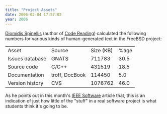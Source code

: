 ```yaml
---
title: "Project Assets"
date: 2006-02-04 17:57:02
year: 2006
---
```

<a href="http://www.spinellis.gr/">Diomidis Spinellis</a> (author of <a href="http://www.ercb.com/ddj/2003/ddj.0309.html">Code Reading</a>) calculated the following numbers for various kinds of human-generated text in the FreeBSD project:
<table class="centered">
<tr>
<td>Asset</td>
<td>Source</td>
<td>Size (KB)</td>
<td>%age</td>
</tr>
<tr>
<td>Issues database</td>
<td>GNATS</td>
<td>711783</td>
<td>30.5</td>
</tr>
<tr>
<td>Source code</td>
<td>C/C++</td>
<td>431519</td>
<td>18.5</td>
</tr>
<tr>
<td>Documentation</td>
<td>troff, DocBook</td>
<td>114450</td>
<td>5.0</td>
</tr>
<tr>
<td>Version history</td>
<td>CVS</td>
<td>1076762</td>
<td>46.0</td>
</tr>
</table>
As he points out in this month's <a href="http://www.computer.org/software">IEEE Software</a> article that, this is an indication of just how little of the "stuff" in a real software project is what students think it's going to be.
